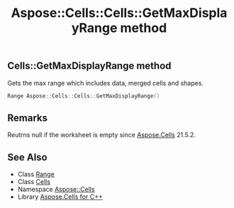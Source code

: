 ﻿---
title: Aspose::Cells::Cells::GetMaxDisplayRange method
linktitle: GetMaxDisplayRange
second_title: Aspose.Cells for C++ API Reference
description: 'Aspose::Cells::Cells::GetMaxDisplayRange method. Gets the max range which includes data, merged cells and shapes in C++.'
type: docs
weight: 12600
url: /cpp/aspose.cells/cells/getmaxdisplayrange/
---
## Cells::GetMaxDisplayRange method


Gets the max range which includes data, merged cells and shapes.

```cpp
Range Aspose::Cells::Cells::GetMaxDisplayRange()
```

## Remarks


Reutrns null if the worksheet is empty since [Aspose.Cells](../../) 21.5.2. 
## See Also

* Class [Range](../../range/)
* Class [Cells](../)
* Namespace [Aspose::Cells](../../)
* Library [Aspose.Cells for C++](../../../)
